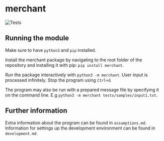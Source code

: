 # merchant

![Tests](https://github.com/Maraxi/merchant/actions/workflows/tests.yml/badge.svg)

## Running the module

Make sure to have `python3` and `pip` installed.

Install the merchant package by navigating to the root folder of the repository and installing it with pip: `pip install merchant`.

Run the package interactively with `python3 -m merchant`. User input is processed infinitely. Stop the program using `Ctrl+d`.

The program may also be run with a prepared message file by specifying it on the command line. E.g `python3 -m merchant tests/samples/input1.txt`.


## Further information

Extra information about the program can be found in `assumptions.md`.
Information for settings up the development environment can be found in `development.md`.
